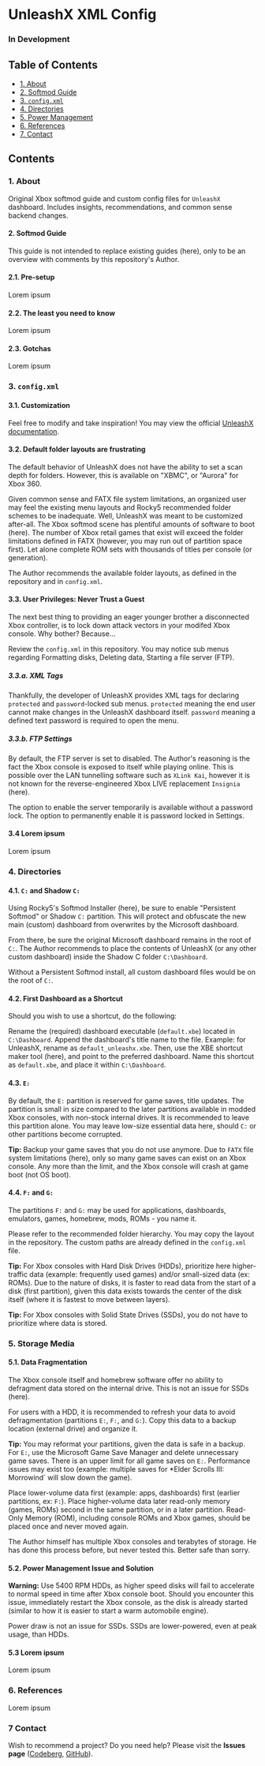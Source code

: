 # UnleashX XML Config
### In Development

## Table of Contents
- [1. About](#1_About)
- [2. Softmod Guide](#2-Softmod-Guide)
- [3. `config.xml`](#3-`config.xml`)
- [4. Directories](#4-Directories)
- [5. Power Management](#5-Power-Management)
- [6. References](#6-References)
- [7. Contact](#7-Contact)

## Contents
### 1. About
Original Xbox softmod guide and custom config files for `UnleashX` dashboard.
Includes insights, recommendations, and common sense backend changes.

#### 2. Softmod Guide
This guide is not intended to replace existing guides (here), only to be an
overview with comments by this repository's Author.

#### 2.1. Pre-setup
Lorem ipsum

#### 2.2. The least you need to know
Lorem ipsum

#### 2.3. Gotchas
Lorem ipsum

### 3. `config.xml`
#### 3.1. Customization
Feel free to modify and take inspiration! You may view the official
[UnleashX documentation][311].

[311]: (https://github.com/rizaumami/unleashx-manual/blob/main/UnleashX.md)

#### 3.2. Default folder layouts are frustrating
The default behavior of UnleashX does not have the ability to set a scan depth for
folders. However, this is available on "XBMC", or "Aurora" for Xbox 360.

Given common sense and FATX file system limitations, an organized user may feel
the existing menu layouts and Rocky5 recommended folder schemes to be inadequate.
Well, UnleashX was meant to be customized after-all. The Xbox softmod scene has
plentiful amounts of software to boot (here). The number of Xbox retail games that
exist will exceed the folder limitations defined in FATX (however, you may run out
of partition space first). Let alone complete ROM sets with thousands of titles
per console (or generation).

The Author recommends the available folder layouts, as defined in the repository
and in `config.xml`. 

#### 3.3. User Privileges: Never Trust a Guest
The next best thing to providing an eager younger brother a disconnected Xbox
controller, is to lock down attack vectors in your modifed Xbox console. Why
bother? Because...

Review the `config.xml` in this repository. You may notice sub menus regarding
Formatting disks, Deleting data, Starting a file server (FTP).

##### 3.3.a. XML Tags
Thankfully, the developer of UnleashX provides XML tags for declaring `protected`
and `password`-locked sub menus. `protected` meaning the end user cannot make
changes in the UnleashX dashboard itself. `password` meaning a defined text
password is required to open the menu.

##### 3.3.b. FTP Settings
By default, the FTP server is set to disabled. The Author's reasoning is the fact
the Xbox console is exposed to itself while playing online. This is possible over
the LAN tunnelling software such as `XLink Kai`, however it is not known for the
reverse-engineered Xbox LIVE replacement `Insignia` (here).

The option to enable the server temporarily is available without a password lock.
The option to permanently enable it is password locked in Settings.

#### 3.4 Lorem ipsum
Lorem ipsum

### 4. Directories
#### 4.1. `C:` and Shadow `C:`
Using Rocky5's Softmod Installer (here), be sure to enable "Persistent Softmod"
or Shadow `C:` partition. This will protect and obfuscate the new main (custom)
dashboard from overwrites by the Microsoft dashboard.

From there, be sure the original Microsoft dashboard remains in the root of `C:`.
The Author recommends to place the contents of UnleashX (or any other custom
dashboard) inside the Shadow C folder `C:\Dashboard`.

Without a Persistent Softmod install, all custom dashboard files would be on the
root of `C:`.

#### 4.2. First Dashboard as a Shortcut
Should you wish to use a shortcut, do the following:

Rename the (required) dashboard executable (`default.xbe`) located in
`C:\Dashboard`. Append the dashboard's title name to the file. Example: for
UnleashX, rename as `default_unleashx.xbe`. Then, use the XBE shortcut maker
tool (here), and point to the preferred dashboard. Name this shortcut as
`default.xbe`, and place it within `C:\Dashboard`.

#### 4.3. `E:`
By default, the `E:` partition is reserved for game saves, title updates. The
partition is small in size compared to the later partitions available in modded
Xbox consoles, with non-stock internal drives. It is recommended to leave this
partition alone. You may leave low-size essential data here, should `C:` or other
partitions become corrupted.

**Tip:** Backup your game saves that you do not use anymore. Due to `FATX` file
system limitations (here), only so many game saves can exist on an Xbox console.
Any more than the limit, and the Xbox console will crash at game boot
(not OS boot).

#### 4.4. `F:` and `G:`
The partitions `F:` and `G:` may be used for applications, dashboards, emulators,
games, homebrew, mods, ROMs - you name it.

Please refer to the recommended folder hierarchy. You may copy the layout in the
repository. The custom paths are already defined in the `config.xml` file.

**Tip:** For Xbox consoles with Hard Disk Drives (HDDs), prioritize here
higher-traffic data (example: frequently used games) and/or small-sized data
(ex: ROMs). Due to the nature of disks, it is faster to read data from the start
of a disk (first partition), given this data exists towards the center of the disk
itself (where it is fastest to move between layers).

**Tip:** For Xbox consoles with Solid State Drives (SSDs), you do not have to
prioritize where data is stored.

### 5. Storage Media
#### 5.1. Data Fragmentation
The Xbox console itself and homebrew software offer no ability to defragment data
stored on the internal drive. This is not an issue for SSDs (here).

For users with a HDD, it is recommended to refresh your data to avoid
defragmentation (partitions `E:`, `F:`, and `G:`). Copy this data to a backup
location (external drive) and organize it. 

**Tip:** You may reformat your partitions, given the data is safe in a backup.
For `E:`, use the Microsoft Game Save Manager and delete unnecessary game saves.
There is an upper limit for all game saves on `E:`. Performance issues may exist
too (example: multiple saves for *Elder Scrolls III: Morrowind` will slow down the
game).

Place lower-volume data first (example: apps, dashboards) first (earlier
partitions, ex: `F:`). Place higher-volume data later read-only memory (games,
ROMs) second in the same partition, or in a later partition. Read-Only Memory
(ROM), including console ROMs and Xbox games, should be placed once and never
moved again.

The Author himself has multiple Xbox consoles and terabytes of storage. He has
done this process before, but never tested this. Better safe than sorry.

#### 5.2. Power Management Issue and Solution
**Warning:** Use 5400 RPM HDDs, as higher speed disks will fail to accelerate to
normal speed in time after Xbox console boot. Should you encounter this issue,
immediately restart the Xbox console, as the disk is already started (similar to
how it is easier to start a warm automobile engine).

Power draw is not an issue for SSDs. SSDs are lower-powered, even at peak usage,
than HDDs.

#### 5.3 Lorem ipsum
Lorem ipsum

### 6. References
Lorem ipsum

### 7 Contact
Wish to recommend a project? Do you need help? Please visit the **Issues page**
([Codeberg][71], [GitHub][72]).

[71]: https://codeberg.org/portellam/unleashx-xml-config/issues
[72]: https://github.com/portellam/unleashx-xml-config/issues